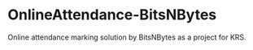 # OnlineAttendance-BitsNBytes
Online attendance marking solution by BitsNBytes as a project for KRS.

